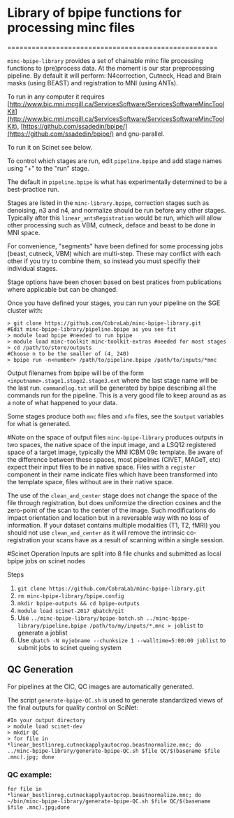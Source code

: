 # Library of bpipe functions for processing minc files
====================================================

`minc-bpipe-library` provides a set of chainable minc file processing functions to (pre)process data. At the moment is our star preprocessing pipeline. By default it will perform: N4correction, Cutneck, Head and Brain masks (using BEAST) and registration to MNI (using ANTs). 

To run in any computer it requires [http://www.bic.mni.mcgill.ca/ServicesSoftware/ServicesSoftwareMincToolKit](http://www.bic.mni.mcgill.ca/ServicesSoftware/ServicesSoftwareMincToolKit), [https://github.com/ssadedin/bpipe/](https://github.com/ssadedin/bpipe/) and gnu-parallel.

To run it on Scinet see below.

To control which stages are run, edit ``pipeline.bpipe`` and add stage names using "+" to the "run" stage.

The default in ``pipeline.bpipe`` is what has experimentally determined to be a best-practice run.

Stages are listed in the ``minc-library.bpipe``, correction stages such as denoising, n3 and n4, and normalize
should be run before any other stages. Typically after this ``linear_antsRegistration`` would be run, which will
allow other processing such as VBM, cutneck, deface and beast to be done in MNI space.

For convenience, "segments" have been defined for some processing jobs (beast, cutneck, VBM) which are multi-step.
These may conflict with each other if you try to combine them, so instead you must specifiy their individual stages.

Stage options have been chosen based on best pratices from publications where applicable but can be changed.

Once you have defined your stages, you can run your pipeline on the SGE cluster with:
```
> git clone https://github.com/CobraLab/minc-bpipe-library.git
#Edit minc-bpipe-library/pipeline.bpipe as you see fit
> module load bpipe #needed to run bpipe
> module load minc-toolkit minc-toolkit-extras #needed for most stages
> cd /path/to/store/outputs
#Choose n to be the smaller of (4, 240)
> bpipe run -n<number> /path/to/pipeline.bpipe /path/to/inputs/*mnc
```

Output filenames from bpipe will be of the form ``<inputname>.stage1.stage2.stage3.ext`` where the last stage
name will be the last run. ``commandlog.txt`` will be generated by bpipe describing all the commands run for
the pipeline. This is a very good file to keep around as as a note of what happened to your data.

Some stages produce both ``mnc`` files and ``xfm`` files, see the ``$output`` variables for what is generated.

#Note on the space of output files
``minc-bpipe-library`` produces outputs in two spaces, the native space of the input image, and a LSQ12 registered
space of a target image, typically the MNI ICBM 09c template. Be aware of the difference between these spaces, most
pipelines (CIVET, MAGeT, etc) expect their input files to be in native space. Files with a ``register`` component
in their name indicate files which have been transformed into the template space, files without are in their native space.

The use of the ``clean_and_center`` stage does not change the space of the file through registration, but does uniformize
the direction cosines and the zero-point of the scan to the center of the image. Such modifications do impact orientation
and location but in a reversable way with no loss of information. If your dataset contains multiple modalities (T1, T2, fMRI)
you should not use ``clean_and_center`` as it will remove the intrinsic co-registration your scans have as a result of scanning
within a single session.

#Scinet Operation
Inputs are split into 8 file chunks and submitted as local bpipe jobs on scinet nodes

Steps

1. ``git clone https://github.com/CobraLab/minc-bpipe-library.git``
2. ``rm minc-bpipe-library/bpipe.config``
3. ``mkdir bpipe-outputs && cd bpipe-outputs``
4. ``module load scinet-2017 qbatch/git``
5. Use ``../minc-bpipe-library/bpipe-batch.sh ../minc-bpipe-library/pipeline.bpipe /path/to/my/inputs/*.mnc > joblist`` to generate a joblist
6. Use ``qbatch -N myjobname --chunksize 1 --walltime=5:00:00 joblist`` to submit jobs to scinet queing system

## QC Generation
For pipelines at the CIC, QC images are automatically generated.

The script ``generate-bpipe-QC.sh`` is used to generate standardized views of the final outputs for quality control on SciNet:

```
#In your output directory
> module load scinet-dev
> mkdir QC
> for file in *linear_bestlinreg.cutneckapplyautocrop.beastnormalize.mnc; do ../minc-bpipe-library/generate-bpipe-QC.sh $file QC/$(basename $file .mnc).jpg; done
```
### QC example:

`for file in *linear_bestlinreg.cutneckapplyautocrop.beastnormalize.mnc; do ~/bin/minc-bpipe-library/generate-bpipe-QC.sh $file QC/$(basename $file .mnc).jpg;done`

